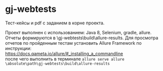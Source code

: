 # gj-webtests

Тест-кейсы и pdf с заданием в корне проекта.

Проект выполнен с использованием: Java 8, Selenium, gradle, allure. Отчеты формируются в  \gj-webtests\build\allure-results. Для просмотра отчетов по пройденным тестам установить Allure Framework по инструкции:  
https://docs.qameta.io/allure/#_installing_a_commandline  
после чего выполнить в терминале  `allure serve allure \absolute\path\gj-webtests\build\allure-results`
